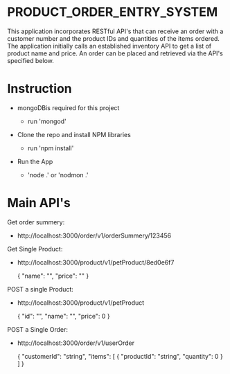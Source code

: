 

# PRODUCT_ORDER_ENTRY_SYSTEM

This application incorporates RESTful API's that can receive an order with a customer number and the product IDs and quantities of the items ordered. The application initially calls an established inventory API to get a list of product name and price. An order can be placed and retrieved via the API's specified below.


# Instruction 
 
* mongoDBis required for this project 
    * run 'mongod' 

* Clone the repo and install NPM libraries 
    * run 'npm install'

* Run the App
    *  'node .' or 'nodmon .'


# Main API's

Get order summery:
* http://localhost:3000/order/v1/orderSummery/123456

    
Get Single Product:
*  http://localhost:3000/product/v1/petProduct/8ed0e6f7

    {
        "name": "",
        "price": ""
    }


POST a single Product:
* http://localhost:3000/product/v1/petProduct

    {
        "id": "",
        "name": "",
        "price": 0
    }

POST a Single Order:
* http://localhost:3000/order/v1/userOrder

    {
    "customerId": "string",
    "items": [
        {
        "productId": "string",
        "quantity": 0
        }
    ]
    }

